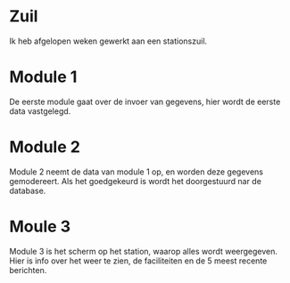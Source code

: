 # Zuil

Ik heb afgelopen weken gewerkt aan een stationszuil.

# Module 1
De eerste module gaat over de invoer van gegevens, hier wordt de eerste data vastgelegd.

# Module 2
Module 2 neemt de data van module 1 op, en worden deze gegevens gemodereert. Als het goedgekeurd is wordt het doorgestuurd nar de database.

# Moule 3
Module 3 is het scherm op het station, waarop alles wordt weergegeven. Hier is info over het weer te zien, de faciliteiten en de 5 meest recente berichten.
